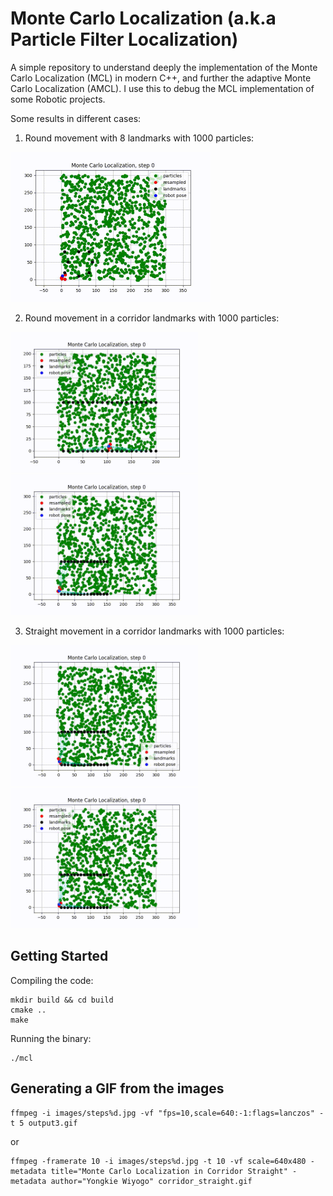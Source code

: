 # Monte Carlo Localization (a.k.a Particle Filter Localization)

A simple repository to understand deeply the implementation of the Monte Carlo Localization (MCL) in modern C++, and further the adaptive Monte Carlo Localization (AMCL). I use this to debug the MCL implementation of some Robotic projects.

Some results in different cases:

1. Round movement with 8 landmarks with 1000 particles:

<img src="./docs/example.gif" alt="ACL round movement" width="320"/>

2. Round movement in a corridor landmarks with 1000 particles:

<img src="./docs/corridor_round.gif" alt="moving circle in corridor" width="300"/>
<img src="./docs/corridor_round2.gif" alt="moving circle in corridor2" width="300"/>

3. Straight movement in a corridor landmarks with 1000 particles:

<img src="./docs/corridor_straight.gif" alt="moving forward in corridor" width="300"/>
<img src="./docs/corridor_straight2.gif" alt="moving forward in corridor2" width="300"/>

## Getting Started

Compiling the code:

```
mkdir build && cd build
cmake ..
make
```

Running the binary:

```
./mcl
```

## Generating a GIF from the images

```
ffmpeg -i images/steps%d.jpg -vf "fps=10,scale=640:-1:flags=lanczos" -t 5 output3.gif
```

or

```
ffmpeg -framerate 10 -i images/steps%d.jpg -t 10 -vf scale=640x480 -metadata title="Monte Carlo Localization in Corridor Straight" -metadata author="Yongkie Wiyogo" corridor_straight.gif
```
